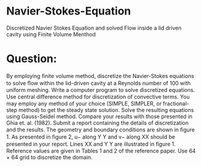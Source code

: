 # Navier-Stokes-Equation
Discretized Navier Stokes Equation and solved Flow inside a lid driven cavity using Finite Volume Menthod

# Question:
By employing ﬁnite volume method, discretize the Navier-Stokes equations to solve ﬂow within the lid-driven cavity at a Reynolds number of 100 with uniform meshing. Write a computer program to solve discretized equations. Use central diﬀerence method for discretization of convective terms. You may employ any method of your choice (SIMPLE, SIMPLER, or fractional-step method) to get the steady state solution. Solve the resulting equations using Gauss-Seidel method. Compare your results with those presented in Ghia et. al. (1982). Submit a report containing the details of discretization and the results. The geometry and boundary conditions are shown in ﬁgure 1. As presented in ﬁgure 2,
u− along Y Y and v− along XX should be presented in your report. Lines XX and Y Y are illustrated in ﬁgure 1. Reference values are given in Tables 1 and 2 of the reference paper. Use 64 × 64 grid to discretize the domain.


